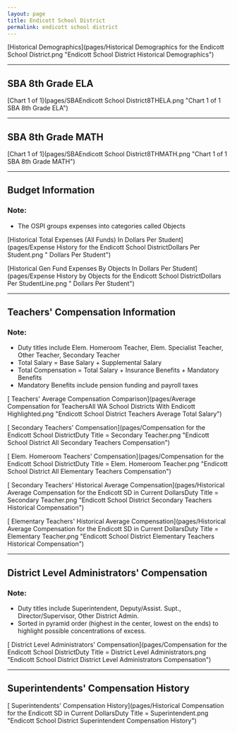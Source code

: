 ```yaml
---
layout: page
title: Endicott School District
permalink: endicott school district
---
```



[Historical Demographics](pages/Historical Demographics for the Endicott School District.png "Endicott School District Historical Demographics")

___

## SBA 8th Grade ELA

[Chart 1 of 1](pages/SBAEndicott School District8THELA.png "Chart 1 of 1 SBA 8th Grade ELA")


___

## SBA 8th Grade MATH

[Chart 1 of 1](pages/SBAEndicott School District8THMATH.png "Chart 1 of 1 SBA 8th Grade MATH")


___

## Budget Information
### Note:
- The OSPI groups expenses into categories called Objects

[Historical Total Expenses (All Funds) In Dollars Per Student](pages/Expense History for the Endicott School DistrictDollars Per Student.png " Dollars Per Student")

[Historical Gen Fund Expenses By Objects In Dollars Per Student](pages/Expense History by Objects for the Endicott School DistrictDollars Per StudentLine.png " Dollars Per Student")


___

## Teachers' Compensation Information
### Note:
- Duty titles include Elem. Homeroom Teacher, Elem. Specialist Teacher, Other Teacher, Secondary Teacher
- Total Salary = Base Salary + Supplemental Salary
- Total Compensation = Total Salary + Insurance Benefits + Mandatory Benefits
- Mandatory Benefits include pension funding and payroll taxes

[ Teachers' Average Compensation Comparison](pages/Average Compensation for TeachersAll WA School Districts With Endicott Highlighted.png "Endicott School District Teachers Average Total Salary")

[ Secondary Teachers' Compensation](pages/Compensation for the Endicott School DistrictDuty Title = Secondary Teacher.png "Endicott School District All Secondary Teachers Compensation")

[ Elem. Homeroom Teachers' Compensation](pages/Compensation for the Endicott School DistrictDuty Title = Elem. Homeroom Teacher.png "Endicott School District All Elementary Teachers Compensation")

[ Secondary Teachers' Historical Average Compensation](pages/Historical Average Compensation for the Endicott SD in Current DollarsDuty Title = Secondary Teacher.png "Endicott School District Secondary Teachers Historical Compensation")

[ Elementary Teachers' Historical Average Compensation](pages/Historical Average Compensation for the Endicott SD in Current DollarsDuty Title = Elementary Teacher.png "Endicott School District Elementary Teachers Historical Compensation")


___

## District Level Administrators' Compensation

### Note:
- Duty titles include Superintendent, Deputy/Assist. Supt., Director/Supervisor, Other District Admin.
- Sorted in pyramid order (highest in the center, lowest on the ends) to highlight possible concentrations of excess.

[ District Level Administrators' Compensation](pages/Compensation for the Endicott School DistrictDuty Title = District Level Administrators.png "Endicott School District District Level Administrators Compensation")


___

## Superintendents' Compensation History

[ Superintendents' Compensation History](pages/Historical Compensation for the Endicott SD in Current DollarsDuty Title = Superintendent.png "Endicott School District Superintendent Compensation History")

